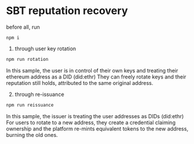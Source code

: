 # SBT reputation recovery

before all, run

```
npm i
```

1. through user key rotation

```bash
npm run rotation
```

In this sample, the user is in control of their own keys and treating their ethereum address as a DID (did:ethr)
They can freely rotate keys and their reputation still holds, attributed to the same original address.

2. through re-issuance

```bash
npm run reissuance
```

In this sample, the issuer is treating the user addresses as DIDs (did:ethr)
For users to rotate to a new address, they create a credential claiming ownership and the platform re-mints equivalent
tokens to the new address, burning the old ones.
